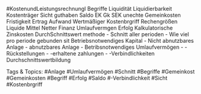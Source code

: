  #KostenundLeistungsrechnungI Begriffe
   Liquidität
   Liquidierbarkeit
   Kostenträger
   Sicht guthaben
   Saldo
   EK
   Gk
   SEK
   unechte Gemeinkosten
   Fristigkeit
   Ertrag
   Aufwand
   Wertmäßiger Kostenbrgriff
 Rechengrößen
   Liquide Mittel
   Netter Finanz Umlaufvermgen
   Erfolg
 Kalkulatorische Zinskosten
   DurchSchnittswert methode
    - Schnitt aller perioden
    - Wie viel pro periode gebunden sit
   Betriebsnotwendiges  Kapital
    - Nicht abnutzbares Anlage
    - abnutzbares Anlage
    - Betribsnotwendiges  Umlaufvermögen
    - -Rückstellungen
    - -erhaltene zahlungen
    - -Verbindlichkeiten
   Durchschnittswertbildung

   Tags & Topics:
   #Anlage
   #Umlaufvermögen
   #Schnitt
   #Begriffe
   #Gemeinkost
   #Gemeinkosten
   #Begriff
   #Erfolg
   #Saldo
   #-Verbindlichkeit
   #Sicht
   #Kostenbrgriff